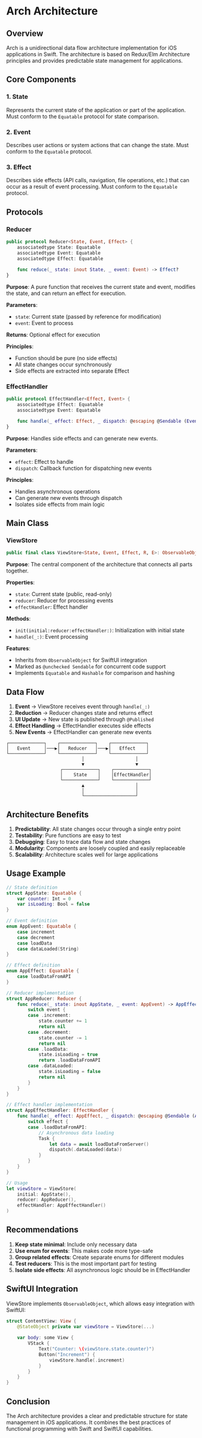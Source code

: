 # Arch Architecture

## Overview

Arch is a unidirectional data flow architecture implementation for iOS applications in Swift. The architecture is based on Redux/Elm Architecture principles and provides predictable state management for applications.

## Core Components

### 1. State
Represents the current state of the application or part of the application. Must conform to the `Equatable` protocol for state comparison.

### 2. Event
Describes user actions or system actions that can change the state. Must conform to the `Equatable` protocol.

### 3. Effect
Describes side effects (API calls, navigation, file operations, etc.) that can occur as a result of event processing. Must conform to the `Equatable` protocol.

## Protocols

### Reducer

```swift
public protocol Reducer<State, Event, Effect> {
    associatedtype State: Equatable
    associatedtype Event: Equatable
    associatedtype Effect: Equatable
    
    func reduce(_ state: inout State, _ event: Event) -> Effect?
}
```

**Purpose**: A pure function that receives the current state and event, modifies the state, and can return an effect for execution.

**Parameters**:
- `state`: Current state (passed by reference for modification)
- `event`: Event to process

**Returns**: Optional effect for execution

**Principles**:
- Function should be pure (no side effects)
- All state changes occur synchronously
- Side effects are extracted into separate Effect

### EffectHandler

```swift
public protocol EffectHandler<Effect, Event> {
    associatedtype Effect: Equatable
    associatedtype Event: Equatable

    func handle(_ effect: Effect, _ dispatch: @escaping @Sendable (Event) -> Void)
}
```

**Purpose**: Handles side effects and can generate new events.

**Parameters**:
- `effect`: Effect to handle
- `dispatch`: Callback function for dispatching new events

**Principles**:
- Handles asynchronous operations
- Can generate new events through dispatch
- Isolates side effects from main logic

## Main Class

### ViewStore

```swift
public final class ViewStore<State, Event, Effect, R, E>: ObservableObject, @unchecked Sendable
```

**Purpose**: The central component of the architecture that connects all parts together.

**Properties**:
- `state`: Current state (public, read-only)
- `reducer`: Reducer for processing events
- `effectHandler`: Effect handler

**Methods**:
- `init(initial:reducer:effectHandler:)`: Initialization with initial state
- `handle(_:)`: Event processing

**Features**:
- Inherits from `ObservableObject` for SwiftUI integration
- Marked as `@unchecked Sendable` for concurrent code support
- Implements `Equatable` and `Hashable` for comparison and hashing

## Data Flow

1. **Event** → ViewStore receives event through `handle(_:)`
2. **Reduction** → Reducer changes state and returns effect
3. **UI Update** → New state is published through `@Published`
4. **Effect Handling** → EffectHandler executes side effects
5. **New Events** → EffectHandler can generate new events

```
┌─────────────┐    ┌─────────────┐    ┌─────────────┐
│   Event     │───▶│   Reducer   │───▶│   Effect    │
└─────────────┘    └─────────────┘    └─────────────┘
                            │                   │
                            ▼                   ▼
                    ┌─────────────┐    ┌─────────────┐
                    │    State    │    │EffectHandler│
                    └─────────────┘    └─────────────┘
                            ▲                   │
                            │                   │
                            └───────────────────┘
```

## Architecture Benefits

1. **Predictability**: All state changes occur through a single entry point
2. **Testability**: Pure functions are easy to test
3. **Debugging**: Easy to trace data flow and state changes
4. **Modularity**: Components are loosely coupled and easily replaceable
5. **Scalability**: Architecture scales well for large applications

## Usage Example

```swift
// State definition
struct AppState: Equatable {
    var counter: Int = 0
    var isLoading: Bool = false
}

// Event definition
enum AppEvent: Equatable {
    case increment
    case decrement
    case loadData
    case dataLoaded(String)
}

// Effect definition
enum AppEffect: Equatable {
    case loadDataFromAPI
}

// Reducer implementation
struct AppReducer: Reducer {
    func reduce(_ state: inout AppState, _ event: AppEvent) -> AppEffect? {
        switch event {
        case .increment:
            state.counter += 1
            return nil
        case .decrement:
            state.counter -= 1
            return nil
        case .loadData:
            state.isLoading = true
            return .loadDataFromAPI
        case .dataLoaded:
            state.isLoading = false
            return nil
        }
    }
}

// Effect handler implementation
struct AppEffectHandler: EffectHandler {
    func handle(_ effect: AppEffect, _ dispatch: @escaping @Sendable (AppEvent) -> Void) {
        switch effect {
        case .loadDataFromAPI:
            // Asynchronous data loading
            Task {
                let data = await loadDataFromServer()
                dispatch(.dataLoaded(data))
            }
        }
    }
}

// Usage
let viewStore = ViewStore(
    initial: AppState(),
    reducer: AppReducer(),
    effectHandler: AppEffectHandler()
)
```

## Recommendations

1. **Keep state minimal**: Include only necessary data
2. **Use enum for events**: This makes code more type-safe
3. **Group related effects**: Create separate enums for different modules
4. **Test reducers**: This is the most important part for testing
5. **Isolate side effects**: All asynchronous logic should be in EffectHandler

## SwiftUI Integration

ViewStore implements `ObservableObject`, which allows easy integration with SwiftUI:

```swift
struct ContentView: View {
    @StateObject private var viewStore = ViewStore(...)
    
    var body: some View {
        VStack {
            Text("Counter: \(viewStore.state.counter)")
            Button("Increment") {
                viewStore.handle(.increment)
            }
        }
    }
}
```

## Conclusion

The Arch architecture provides a clear and predictable structure for state management in iOS applications. It combines the best practices of functional programming with Swift and SwiftUI capabilities. 